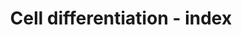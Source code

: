 ---
annotations:
- id: PW:0000650
  parent: signaling pathway
  type: Pathway Ontology
  value: signaling pathway pertinent to development
authors:
- Samuel Sklar
- Khanspers
- MaintBot
- MartijnVanIersel
- AlexanderPico
- Jmelius
- Mkutmon
- DeSl
- Eweitz
- Egonw
description: miRNAs regulation of differentiation of numerous cell types.  This diagram
  shows progressive commitment and subsequent differentiation of various lineages
  from pluripotent stem cells. Some examples of the influence by miRNAs on specific
  cell fates are shown. The pathway is based on [https://www.ncbi.nlm.nih.gov/pubmed/20621048
  Fig 2 from Ivey and Srivastava].   Proteins on this pathway have targeted assays
  available via the [https://assays.cancer.gov/available_assays?wp_id=WP2029 CPTAC
  Assay Portal]
last-edited: 2021-11-27
ndex: ad9e077f-8b63-11eb-9e72-0ac135e8bacf
organisms:
- Homo sapiens
redirect_from:
- /index.php/Pathway:WP2029
- /instance/WP2029
- /instance/WP2029_r120346
revision: r120346
schema-jsonld:
- '@context': https://schema.org/
  '@id': https://wikipathways.github.io/pathways/WP2029.html
  '@type': Dataset
  creator:
    '@type': Organization
    name: WikiPathways
  description: miRNAs regulation of differentiation of numerous cell types.  This
    diagram shows progressive commitment and subsequent differentiation of various
    lineages from pluripotent stem cells. Some examples of the influence by miRNAs
    on specific cell fates are shown. The pathway is based on [https://www.ncbi.nlm.nih.gov/pubmed/20621048
    Fig 2 from Ivey and Srivastava].   Proteins on this pathway have targeted assays
    available via the [https://assays.cancer.gov/available_assays?wp_id=WP2029 CPTAC
    Assay Portal]
  keywords:
  - HDAC5
  - LEFTY1
  - LEFTY2
  - MIR133A1
  - MIR133A2
  - MIR145
  - MIR155
  - MIR17
  - MIR206
  - MIR20A
  - MIR214
  - MIR221
  - MIR222
  - MIR223
  - MIR26A1
  - MIR26A2
  - SRF
  - STAT3
  - TLX1
  - TLX2
  - TLX3
  license: CC0
  name: Cell differentiation - index
seo: CreativeWork
title: Cell differentiation - index
wpid: WP2029
---